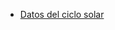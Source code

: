 * [Datos del ciclo solar](https://github.com/ComputoCienciasUniandes/MetodosComputacionalesDatos/blob/master/hands_on/solar/monthrg.dat)